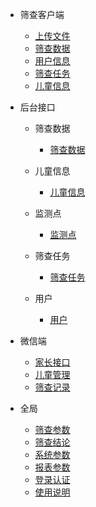 - 筛查客户端
    - [上传文件](/筛查客户端/上传文件.md)
    - [筛查数据](/筛查客户端/筛查数据.md)
    - [用户信息](/筛查客户端/用户信息.md)
    - [筛查任务](/筛查客户端/筛查任务.md)
    - [儿童信息](/筛查客户端/儿童信息.md)

- 后台接口
    - 筛查数据
        - [筛查数据](/业务后台/筛查数据/筛查数据.md)
        
    - 儿童信息
        - [儿童信息](/业务后台/儿童信息/儿童信息.md)

    - 监测点
        - [监测点](/业务后台/监测点/监测点.md)

    - 筛查任务
        - [筛查任务](/业务后台/筛查任务/筛查任务.md)

    - 用户
        - [用户](/业务后台/用户/用户.md)

- 微信端
    - [家长接口](/微信端/家长接口.md)
    - [儿童管理](/微信端/儿童管理.md)
    - [筛查记录](/微信端/筛查记录.md)

- 全局
    - [筛查参数](/全局/筛查参数.md)
    - [筛查结论](/全局/筛查结论.md)
    - [系统参数](/全局/系统参数.md)
    - [报表参数](/全局/报表参数.md)
    - [登录认证](/全局/登录认证.md)
    - [使用说明](/全局/使用说明.md)